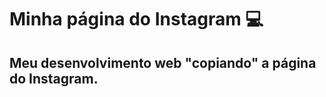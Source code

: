 # Minha página do Instagram :computer:

## Meu desenvolvimento web "copiando" a página do Instagram. 

